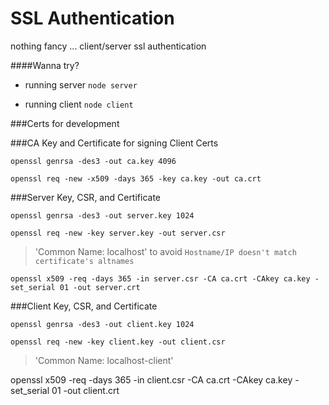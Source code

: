 # SSL Authentication
nothing fancy ...  client/server ssl authentication

####Wanna try?
* running server
`node server`

* running client
`node client`

###Certs for development

###CA Key and Certificate for signing Client Certs

`openssl genrsa -des3 -out ca.key 4096`

`openssl req -new -x509 -days 365 -key ca.key -out ca.crt`

###Server Key, CSR, and Certificate

`openssl genrsa -des3 -out server.key 1024`

`openssl req -new -key server.key -out server.csr`

> 'Common Name: localhost' to avoid `Hostname/IP doesn't match certificate's altnames`

`openssl x509 -req -days 365 -in server.csr -CA ca.crt -CAkey ca.key -set_serial 01 -out server.crt`

###Client Key, CSR, and Certificate

`openssl genrsa -des3 -out client.key 1024`

`openssl req -new -key client.key -out client.csr`

> 'Common Name: localhost-client'

openssl x509 -req -days 365 -in client.csr -CA ca.crt -CAkey ca.key -set_serial 01 -out client.crt

